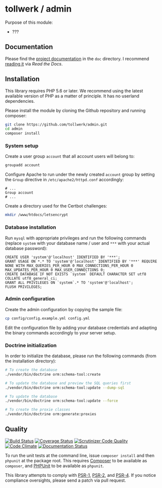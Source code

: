 # tollwerk / admin

Purpose of this module:

* ???

## Documentation

Please find the [project documentation](doc/index.md) in the `doc` directory. I recommend [reading it](http://tollwerk-admin.readthedocs.io/) via *Read the Docs*.

## Installation

This library requires PHP 5.6 or later. We recommend using the latest available version of PHP as a matter of principle. It has no userland dependencies.

Please install the module by cloning the Github repository and running composer:

```bash
git clone https://github.com/tollwerk/admin.git
cd admin
composer install
```

### System setup

Create a user group `account` that all account users will belong to:

```bash
groupadd account
```

Configure Apache to run under the newly created `account` group by setting the `Group` directive in `/etc/apache2/httpd.conf` accordingly:

```
# ...
Group account
# ...
```

Create a directory used for the Certbot challenges:

```bash
mkdir /www/htdocs/letsencrypt
```

### Database installation

Run `mysql` with appropriate privileges and run the following commands (replace `system` with your database name / user and `***` with your actual database password):

```
CREATE USER 'system'@'localhost' IDENTIFIED BY '***';
GRANT USAGE ON *.* TO 'system'@'localhost' IDENTIFIED BY '***' REQUIRE NONE WITH MAX_QUERIES_PER_HOUR 0 MAX_CONNECTIONS_PER_HOUR 0 MAX_UPDATES_PER_HOUR 0 MAX_USER_CONNECTIONS 0;
CREATE DATABASE IF NOT EXISTS `system` DEFAULT CHARACTER SET utf8 COLLATE utf8_general_ci;
GRANT ALL PRIVILEGES ON `system`.* TO 'system'@'localhost';
FLUSH PRIVILEGES;
```

### Admin configuration

Create the admin configuration by copying the sample file:

```bash
cp config/config.example.yml config.yml
```

Edit the configuration file by adding your database credentials and adapting the binary commands accordingly to your server setup.

### Doctrine initialization

In order to initialize the database, please run the following commands (from the installation directory):

```bash
# To create the database
./vendor/bin/doctrine orm:schema-tool:create

# To update the database and preview the SQL queries first
./vendor/bin/doctrine orm:schema-tool:update --dump-sql

# To update the database
./vendor/bin/doctrine orm:schema-tool:update --force

# To create the proxie classes
./vendor/bin/doctrine orm:generate:proxies
```

## Quality

[![Build Status](https://secure.travis-ci.org/tollwerk/admin.svg)](https://travis-ci.org/tollwerk/admin)
[![Coverage Status](https://coveralls.io/repos/tollwerk/admin/badge.svg?branch=master&service=github)](https://coveralls.io/github/tollwerk/admin?branch=master)
[![Scrutinizer Code Quality](https://scrutinizer-ci.com/g/tollwerk/admin/badges/quality-score.png?b=master)](https://scrutinizer-ci.com/g/tollwerk/admin/?branch=master)
[![Code Climate](https://codeclimate.com/github/tollwerk/admin/badges/gpa.svg)](https://codeclimate.com/github/tollwerk/admin)
[![Documentation Status](https://readthedocs.org/projects/apparat-resource/badge/?version=latest)](http://tollwerk-admin.readthedocs.io/en/latest/?badge=latest)

To run the unit tests at the command line, issue `composer install` and then `phpunit` at the package root. This requires [Composer](http://getcomposer.org/) to be available as `composer`, and [PHPUnit](http://phpunit.de/manual/) to be available as `phpunit`.

This library attempts to comply with [PSR-1][], [PSR-2][], and [PSR-4][]. If you notice compliance oversights, please send a patch via pull request.

[PSR-1]: https://github.com/php-fig/fig-standards/blob/master/accepted/PSR-1-basic-coding-standard.md
[PSR-2]: https://github.com/php-fig/fig-standards/blob/master/accepted/PSR-2-coding-style-guide.md
[PSR-4]: https://github.com/php-fig/fig-standards/blob/master/accepted/PSR-4-autoloader.md
